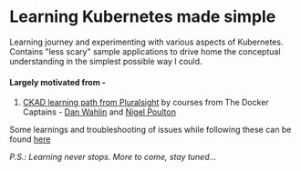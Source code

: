 # Learning Kubernetes made simple

Learning journey and experimenting with various aspects of Kubernetes. Contains "less scary" sample applications to drive home the conceptual understanding in the simplest possible way I could. 

 

#### Largely motivated from - 
1.   [CKAD learning path from Pluralsight](https://app.pluralsight.com/paths/certificate/certified-kubernetes-application-developer-ckad) by courses from The Docker Captains - [Dan Wahlin](https://github.com/danwahlin) and [Nigel Poulton](https://github.com/nigelpoulton)  

Some learnings and troubleshooting of issues while following these can be found [here](https://virtualdeepak.com) 

*P.S.: Learning never stops. More to come, stay tuned...*
